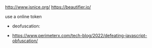 http://www.jsnice.org/
https://beautifier.io/

use a online token


- deofuscation:

- https://www.perimeterx.com/tech-blog/2022/defeating-javascript-obfuscation/